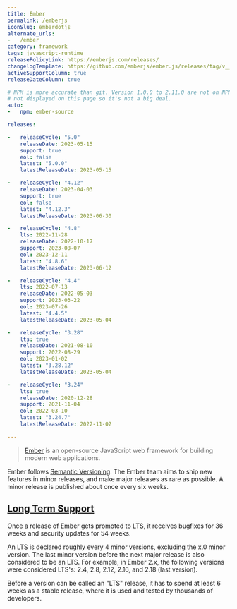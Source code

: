 ```yaml
---
title: Ember
permalink: /emberjs
iconSlug: emberdotjs
alternate_urls:
-   /ember
category: framework
tags: javascript-runtime
releasePolicyLink: https://emberjs.com/releases/
changelogTemplate: https://github.com/emberjs/ember.js/releases/tag/v__LATEST__
activeSupportColumn: true
releaseDateColumn: true

# NPM is more accurate than git. Version 1.0.0 to 2.11.0 are not on NPM, but 1.x and 2.x cycles are
# not displayed on this page so it's not a big deal.
auto:
-   npm: ember-source

releases:

-   releaseCycle: "5.0"
    releaseDate: 2023-05-15
    support: true
    eol: false
    latest: "5.0.0"
    latestReleaseDate: 2023-05-15

-   releaseCycle: "4.12"
    releaseDate: 2023-04-03
    support: true
    eol: false
    latest: "4.12.3"
    latestReleaseDate: 2023-06-30

-   releaseCycle: "4.8"
    lts: 2022-11-28
    releaseDate: 2022-10-17
    support: 2023-08-07
    eol: 2023-12-11
    latest: "4.8.6"
    latestReleaseDate: 2023-06-12

-   releaseCycle: "4.4"
    lts: 2022-07-13
    releaseDate: 2022-05-03
    support: 2023-03-22
    eol: 2023-07-26
    latest: "4.4.5"
    latestReleaseDate: 2023-05-04

-   releaseCycle: "3.28"
    lts: true
    releaseDate: 2021-08-10
    support: 2022-08-29
    eol: 2023-01-02
    latest: "3.28.12"
    latestReleaseDate: 2023-05-04

-   releaseCycle: "3.24"
    lts: true
    releaseDate: 2020-12-28
    support: 2021-11-04
    eol: 2022-03-10
    latest: "3.24.7"
    latestReleaseDate: 2022-11-02

---
```


> [Ember](https://emberjs.com) is an open-source JavaScript web framework for building modern web applications.

Ember follows [Semantic Versioning](https://semver.org/). The Ember team aims to ship new features in minor releases, and make major releases as rare as possible. A minor release is published about once every six weeks.

## [Long Term Support](https://emberjs.com/releases/lts/)

Once a release of Ember gets promoted to LTS, it receives bugfixes for 36 weeks and security updates for 54 weeks.

An LTS is declared roughly every 4 minor versions, excluding the x.0 minor version. The last minor version before the next major release is also considered to be an LTS. For example, in Ember 2.x, the following versions were considered LTS's: 2.4, 2.8, 2.12, 2.16, and 2.18 (last version).

Before a version can be called an "LTS" release, it has to spend at least 6 weeks as a stable release, where it is used and tested by thousands of developers.
